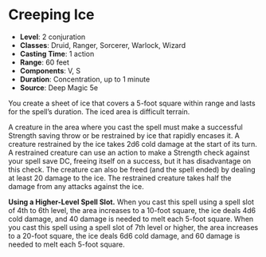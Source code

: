 # Creeping Ice

- **Level**: 2 conjuration
- **Classes**: Druid, Ranger, Sorcerer, Warlock, Wizard
- **Casting Time**: 1 action
- **Range**: 60 feet
- **Components**: V, S
- **Duration**: Concentration, up to 1 minute
- **Source**: Deep Magic 5e

You create a sheet of ice that covers a 5-foot square within range and lasts for the spell’s duration. The iced area is difficult terrain.

A creature in the area where you cast the spell must make a successful Strength saving throw or be restrained by ice that rapidly encases it. A creature restrained by the ice takes 2d6 cold damage at the start of its turn. A restrained creature can use an action to make a Strength check against your spell save DC, freeing itself on a success, but it has disadvantage on this check. The creature can also be freed (and the spell ended) by dealing at least 20 damage to the ice. The restrained creature takes half the damage from any attacks against the ice.

**Using a Higher-Level Spell Slot.** When you cast this spell using a spell slot of 4th to 6th level, the area increases to a 10-foot square, the ice deals 4d6 cold damage, and 40 damage is needed to melt each 5-foot square. When you cast this spell using a spell slot of 7th level or higher, the area increases to a 20-foot square, the ice deals 6d6 cold damage, and 60 damage is needed to melt each 5-foot square.
